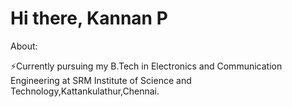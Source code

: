 # Hi there, Kannan P
About:

⚡Currently pursuing my B.Tech in Electronics and Communication Engineering at SRM Institute of Science and Technology,Kattankulathur,Chennai.
